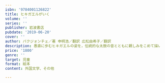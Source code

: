 ```yaml
---
isbn: '9784001126822'
title: ヒキガエルがいく
volume: ''
series: ''
publisher: 岩波書店
pubdate: '2019-06-20'
cover: ''
author: パクジォンチェ／著 申明浩／翻訳 広松由希子／翻訳
description: 愚直に歩むヒキガエルの姿を，伝統的な太鼓の音とともに親しみをこめて描いた，ユニークな韓国の絵本．
price: '1800'
genre: ''
target: 児童
format: 絵本
content: 外国文学、その他

---
```


